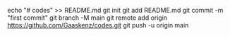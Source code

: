 echo "# codes" >> README.md
git init
git add README.md
git commit -m "first commit"
git branch -M main
git remote add origin https://github.com/Gaaskenz/codes.git
git push -u origin main

